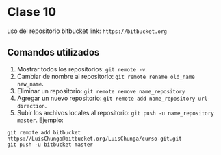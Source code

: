 # Clase 10 
uso del repositorio bitbucket 
link: `https://bitbucket.org ` 

## Comandos utilizados
1. Mostrar todos los repositorios: `git remote -v`.
2. Cambiar de nombre al repositorio: `git remote rename old_name new_name`.
3. Eliminar un repositorio: `git remote remove name_repository`
4. Agregar un nuevo repositorio: `git remote add name_repository url-direction`.
5. Subir los archivos locales al repositorio: `git push -u name_repository master`.
Ejemplo:
```
git remote add bitbucket  https://LuisChunga@bitbucket.org/LuisChunga/curso-git.git
git push -u bitbucket master 
```